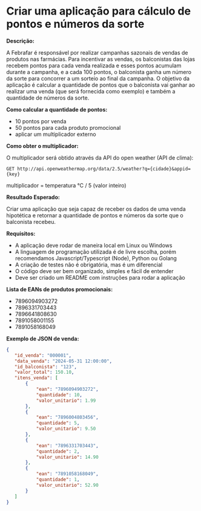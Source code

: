 # Criar uma aplicação para cálculo de pontos e números da sorte

**Descrição:**

A Febrafar é responsável por realizar campanhas sazonais de vendas de produtos nas farmácias. Para incentivar as vendas, os balconistas das lojas recebem pontos para cada venda realizada e esses pontos acumulam durante a campanha, e a cada 100 pontos, o balconista ganha um número da sorte para concorrer a um sorteio ao final da campanha. O objetivo da aplicação é calcular a quantidade de pontos que o balconista vai ganhar ao realizar uma venda (que será fornecida como exemplo) e também a quantidade de números da sorte.

**Como calcular a quantidade de pontos:**
- 10 pontos por venda
- 50 pontos para cada produto promocional
- aplicar um multiplicador externo

**Como obter o multiplicador:**

O multiplicador será obtido através da API do open weather (API de clima):

`GET http://api.openweathermap.org/data/2.5/weather?q={cidade}&appid={key}`

multiplicador = temperatura °C / 5 (valor inteiro)

**Resultado Esperado:**

Criar uma aplicação que seja capaz de receber os dados de uma venda hipotética e retornar a quantidade de pontos e números da sorte que o balconista recebeu.

**Requisitos:**
- A aplicação deve rodar de maneira local em Linux ou Windows
- A linguagem de programação utilizada é de livre escolha, porém recomendamos Javascript/Typescript (Node), Python ou Golang
- A criação de testes não é obrigatória, mas é um diferencial
- O código deve ser bem organizado, simples e fácil de entender
- Deve ser criado um README com instruções para rodar a aplicação

**Lista de EANs de produtos promocionais:**
- 7896094903272
- 7896331703443
- 7896641808630
- 7891058001155
- 7891058168049

**Exemplo de JSON de venda:**
```json
{
   "id_venda": "000001",
   "data_venda": "2024-05-31 12:00:00",
   "id_balconista": "123",
   "valor_total": 150.10,
   "itens_venda": [
       {
           "ean": "7896094903272",
           "quantidade": 10,
           "valor_unitario": 1.99
       },
       {
           "ean": "7896004803456",
           "quantidade": 5,
           "valor_unitario": 9.50
       },
       {
           "ean": "7896331703443",
           "quantidade": 2,
           "valor_unitario": 14.90
       },
       {
           "ean": "7891058168049",
           "quantidade": 1,
           "valor_unitario": 52.90
       }
   ]
}
```




